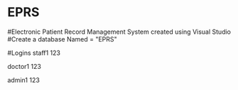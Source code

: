 # EPRS

#Electronic Patient Record Management System created using Visual Studio
#Create a database Named = "EPRS"

#Logins
 staff1
 123

 doctor1
 123

 admin1
 123
